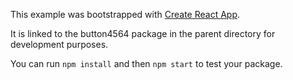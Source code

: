 This example was bootstrapped with [Create React App](https://github.com/facebook/create-react-app).

It is linked to the button4564 package in the parent directory for development purposes.

You can run `npm install` and then `npm start` to test your package.
